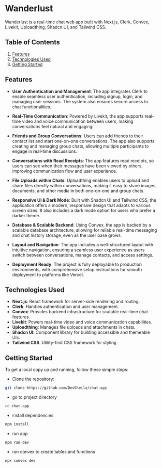 # Wanderlust

Wanderlust is a real-time chat web app built with Next.js, Clerk, Convex, Livekit, Uploadthing, Shadcn UI, and Tailwind CSS.

## Table of Contents

1. [Features](#features)
2. [Technologies Used](#technologies-used)
3. [Getting Started](#getting-started)



## Features

- **User Authentication and Management**: The app integrates Clerk to enable seamless user authentication, including signup, login, and managing user sessions. The system also ensures secure access to chat functionalities.

- **Real-Time Communication**: Powered by Livekit, the app supports real-time video and voice communication between users, making conversations feel natural and engaging.

- **Friends and Group Conversations**: Users can add friends to their contact list and start one-on-one conversations. The app also supports creating and managing group chats, allowing multiple participants to engage in real-time discussions.

- **Conversations with Read Receipts**: The app features read receipts, so users can see when their messages have been viewed by others, improving communication flow and user experience.

- **File Uploads within Chats**: Uploadthing enables users to upload and share files directly within conversations, making it easy to share images, documents, and other media in both one-on-one and group chats.

- **Responsive UI & Dark Mode**: Built with Shadcn UI and Tailwind CSS, the application offers a modern, responsive design that adapts to various screen sizes. It also includes a dark mode option for users who prefer a darker theme.

- **Database & Scalable Backend**: Using Convex, the app is backed by a scalable database architecture, allowing for reliable real-time messaging and chat history storage, even as the user base grows.

- **Layout and Navigation**: The app includes a well-structured layout with intuitive navigation, ensuring a seamless user experience as users switch between conversations, manage contacts, and access settings.

- **Deployment Ready**: The project is fully deployable to production environments, with comprehensive setup instructions for smooth deployment to platforms like Vercel.



## Technologies Used

- **Next.js**: React framework for server-side rendering and routing.
- **Clerk**: Handles authentication and user management.
- **Convex**: Provides backend infrastructure for scalable real-time chat features.
- **Livekit**: Powers real-time video and voice communication capabilities.
- **Uploadthing**: Manages file uploads and attachments in chats.
- **Shadcn UI**: Component library for building accessible and themeable UIs.
- **Tailwind CSS**: Utility-first CSS framework for styling.

## Getting Started

To get a local copy up and running, follow these simple steps:

- Clone the repository:

```bash
git clone https://github.com/DevSheila/chat-app
```

- go to project directory

```bash
cd chat-app
```

- install dependencies
```bash
npm install
```

- run app
```bash
npm run dev
```
- run convex to create tables and functions
```bash
npx convex dev
```

